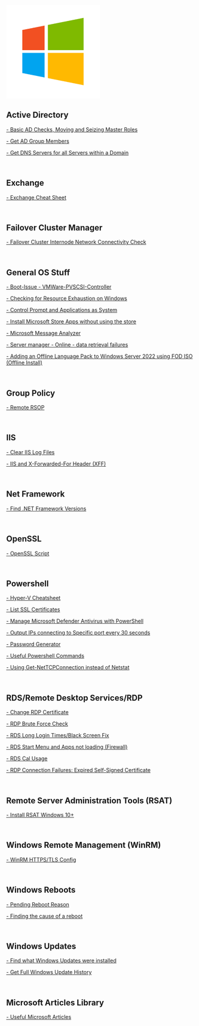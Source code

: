 <img src="https://github.com/Ashdf1992/wiki/blob/main/assets/images/windows-icon-png-5814.png" width="250"/>

<br>

## Active Directory
[- Basic AD Checks, Moving and Seizing Master Roles](https://github.com/Ashdf1992/wiki/blob/main/assets/pages/Windows/AD-Checks-Move-Seize-Master-Roles.md)

[- Get AD Group Members](https://github.com/Ashdf1992/wiki/blob/main/assets/pages/Windows/AD-Group-Members.md)

[- Get DNS Servers for all Servers within a Domain](https://github.com/Ashdf1992/wiki/blob/main/assets/pages/Windows/AD-DNSServer-Check.md)


<br>

## Exchange
[- Exchange Cheat Sheet](https://github.com/Ashdf1992/wiki/blob/main/assets/pages/Windows/ExchangeCheatSheet.md)

<br>

## Failover Cluster Manager
[- Failover Cluster Internode Network Connectivity Check](https://github.com/Ashdf1992/wiki/blob/main/assets/pages/Windows/FoCNetworkCheck.md)

<br>

## General OS Stuff
[- Boot-Issue - VMWare-PVSCSI-Controller](https://github.com/Ashdf1992/wiki/blob/main/assets/pages/Windows/[Boot-Issue]VMWare-PVSCSI-Controller.md)

[- Checking for Resource Exhaustion on Windows](https://github.com/Ashdf1992/wiki/blob/main/assets/pages/Windows/ResourceExhaustion.md)

[- Control Prompt and Applications as System](https://github.com/Ashdf1992/wiki/blob/main/assets/pages/Windows/SystemCMDandApps.md)

[- Install Microsoft Store Apps without using the store](https://github.com/Ashdf1992/wiki/blob/main/assets/pages/Windows/BypassMSStore.md)

[- Microsoft Message Analyzer](https://github.com/Ashdf1992/wiki/blob/main/assets/attachments/tools/MessageAnalyzer/README.md)

[- Server manager - Online - data retrieval failures](https://github.com/Ashdf1992/wiki/blob/main/assets/pages/Windows/ServerManager-DataRetrievalFailure.md)

[- Adding an Offline Language Pack to Windows Server 2022 using FOD ISO (Offline Install)](https://github.com/Ashdf1992/wiki/blob/main/assets/pages/Windows/Server2022LPInstall.md)

<br>

## Group Policy
[- Remote RSOP](https://github.com/Ashdf1992/wiki/blob/main/assets/pages/Windows/RemoteRSOP.md)

<br>

## IIS
[- Clear IIS Log Files](https://github.com/Ashdf1992/wiki/blob/main/assets/pages/Windows/IISLogClean.md)

[- IIS and X-Forwarded-For Header (XFF)](https://github.com/Ashdf1992/wiki/blob/main/assets/pages/Windows/IISXFF.md)

<br>

## Net Framework
[- Find .NET Framework Versions](https://github.com/Ashdf1992/wiki/blob/main/assets/pages/Windows/Dot-Net-Framework-Versions.md)

<br>

## OpenSSL
[- OpenSSL Script](https://github.com/Ashdf1992/wiki/blob/main/assets/pages/Windows/OpenSSLScript.md)

<br>

## Powershell
[- Hyper-V Cheatsheet](https://github.com/Ashdf1992/wiki/blob/main/assets/pages/Windows/Hyper-V_CheatSheet.md)

[- List SSL Certificates](https://github.com/Ashdf1992/wiki/blob/main/assets/pages/Windows/Powershell-List-Certs.md)

[- Manage Microsoft Defender Antivirus with PowerShell](https://github.com/Ashdf1992/wiki/blob/main/assets/pages/Windows/Manage_Microsoft_Defender_With_Powershell.md)

[- Output IPs connecting to Specific port every 30 seconds](https://github.com/Ashdf1992/wiki/blob/main/assets/pages/Windows/Output-IPs-on-Port-Every-30-Seconds.md)

[- Password Generator](https://github.com/Ashdf1992/wiki/blob/main/assets/pages/Windows/Powershell-PW-Generator.md)

[- Useful Powershell Commands](https://github.com/Ashdf1992/wiki/blob/main/assets/pages/Windows/Powershell-Commands.md)

[- Using Get-NetTCPConnection instead of Netstat](https://github.com/Ashdf1992/wiki/blob/main/assets/pages/Windows/Powershell-NetTCPConnection.md)

<br>

## RDS/Remote Desktop Services/RDP
[- Change RDP Certificate](https://github.com/Ashdf1992/wiki/blob/main/assets/pages/Windows/Powershell-RDP-Cert.md)

[- RDP Brute Force Check](https://github.com/Ashdf1992/wiki/blob/main/assets/pages/Windows/RDPBruteForceCheck.md)

[- RDS Long Login Times/Black Screen Fix](https://github.com/Ashdf1992/wiki/blob/main/assets/pages/Windows/RDSBlackScreenFix.md)

[- RDS Start Menu and Apps not loading (Firewall)](https://github.com/Ashdf1992/wiki/blob/main/assets/pages/Windows/RDSStartAppReset.md)

[- RDS Cal Usage](https://github.com/Ashdf1992/wiki/blob/main/assets/pages/Windows/RDSCalUsage.md)

[- RDP Connection Failures: Expired Self-Signed Certificate](https://github.com/Ashdf1992/wiki/blob/main/assets/pages/Windows/rdp-connection-failures-expired-ssl.md)

<br>

## Remote Server Administration Tools (RSAT)
[- Install RSAT Windows 10+](https://github.com/Ashdf1992/wiki/blob/main/assets/pages/Windows/InstallRSATW10+.md)

<br>

## Windows Remote Management (WinRM)
[- WinRM HTTPS/TLS Config](https://github.com/Ashdf1992/wiki/blob/main/assets/pages/Windows/WinRMHTTPSConfigRunsheet.md)

<br>

## Windows Reboots
[- Pending Reboot Reason](https://github.com/Ashdf1992/wiki/blob/main/assets/pages/Windows/PendingRebootReason.md)

[- Finding the cause of a reboot](https://github.com/Ashdf1992/wiki/blob/main/assets/pages/Windows/FindRebootCause.md)

<br>

## Windows Updates
[- Find what Windows Updates were installed](https://github.com/Ashdf1992/wiki/blob/main/assets/pages/Windows/FindWindowsUpdates.md)

[- Get Full Windows Update History](https://github.com/Ashdf1992/wiki/blob/main/assets/pages/Windows/WindowsUpdateHistory.md)

<BR>

## Microsoft Articles Library
[- Useful Microsoft Articles](https://github.com/Ashdf1992/wiki/blob/main/assets/pages/MicrosoftArticles.md)

